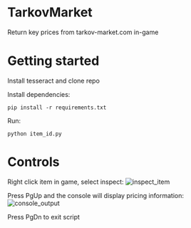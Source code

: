 # TarkovMarket
Return key prices from tarkov-market.com in-game

# Getting started
Install tesseract and clone repo

Install dependencies:
```
pip install -r requirements.txt
```
Run:
```
python item_id.py
```

# Controls
Right click item in game, select inspect:
![inspect_item](https://i.imgur.com/NNp4VzZ.png)

Press PgUp and the console will display pricing information:
![console_output](https://i.imgur.com/vLrOMg0.png)

Press PgDn to exit script
